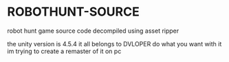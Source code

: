# ROBOTHUNT-SOURCE
robot hunt game source code decompiled using asset ripper

the unity version is 4.5.4
it all belongs to DVLOPER 
do what you want with it 
im trying to create a remaster of it on pc
